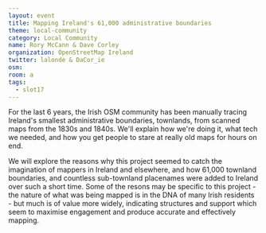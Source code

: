 ```yaml
---
layout: event
title: Mapping Ireland's 61,000 administrative boundaries
theme: local-community
category: Local Community
name: Rory McCann & Dave Corley
organization: OpenStreetMap Ireland
twitter: lalonde & DaCor_ie
osm:
room: a
tags:
  - slot17
---
```

For the last 6 years, the Irish OSM community has been manually tracing Ireland's smallest administrative boundaries, townlands, from scanned maps from the 1830s and 1840s.  We'll explain how we're doing it, what tech we needed, and how you get people to stare at really old maps for hours on end.

We will explore the reasons why this project seemed to catch the imagination of mappers in Ireland and elsewhere, and how 61,000 townland boundaries, and countless sub-townland placenames were added to Ireland over such a short time. Some of the resons may be specific to this project - the nature of what was being mapped is in the DNA of many Irish residents - but much is of value more widely, indicating structures and support which seem to maximise engagement and produce accurate and effectively mapping.
